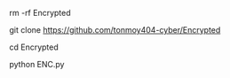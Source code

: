 rm -rf Encrypted

git clone https://github.com/tonmoy404-cyber/Encrypted

cd Encrypted

python ENC.py


